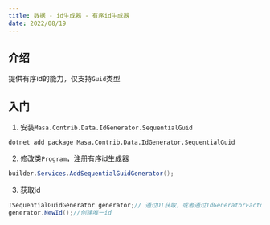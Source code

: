 ```yaml
---
title: 数据 - id生成器 - 有序id生成器
date: 2022/08/19
---
```


## 介绍

提供有序id的能力，仅支持`Guid`类型

## 入门

1. 安装`Masa.Contrib.Data.IdGenerator.SequentialGuid`

``` shell
dotnet add package Masa.Contrib.Data.IdGenerator.SequentialGuid
```

2. 修改类`Program`，注册有序id生成器

``` C#
builder.Services.AddSequentialGuidGenerator();
```

3. 获取id

``` C#
ISequentialGuidGenerator generator;// 通过DI获取，或者通过IdGeneratorFactory.SequentialGuidGenerator获取
generator.NewId();//创建唯一id
```